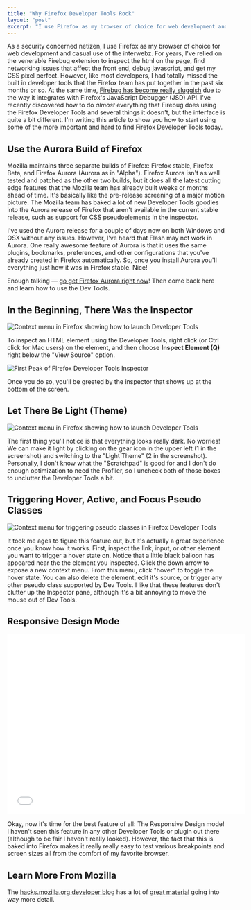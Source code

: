 ```yaml
---
title: "Why Firefox Developer Tools Rock"
layout: "post"
excerpt: "I use Firefox as my browser of choice for web development and casual use alike. For years, I've relied on Firebug extension to inspect the html on the page and get my CSS pixel perfect. However, I had totally missed the built in developer tools that the Firefox team has put together in the past six months or so. At the same time, Firebug has become really sluggish. I've recently discovered how to do *almost* everything that Firebug does using the Firefox Developer Tools and several things it doesn't, but the interface is quite a bit different. Read this article to learn how to start using Firefox Developer Tools today."
---
```

As a security concerned netizen, I use Firefox as my browser of choice for web development and casual use of the interwebz. For years, I've relied on the venerable Firebug extension to inspect the html on the page, find networking issues that affect the front end, debug javascript, and get my CSS pixel perfect. However, like most developers, I had totally missed the built in developer tools that the Firefox team has put together in the past six months or so. At the same time, [Firebug has become really sluggish](https://hacks.mozilla.org/2013/10/firefox-developer-tools-and-firebug/) due to the way it integrates with Firefox's JavaScript Debugger (JSD) API. I've recently discovered how to do *almost* everything that Firebug does using the Firefox Developer Tools and several things it doesn't, but the interface is quite a bit different. I'm writing this article to show you how to start using some of the more important and hard to find Firefox Developer Tools today. 

## Use the Aurora Build of Firefox

Mozilla maintains three separate <term title="A build is a specific compiled version program with distinct features and flaws">builds</term> of Firefox: Firefox stable, Firefox Beta, and Firefox Aurora (Aurora as in "Alpha"). Firefox Aurora isn't as well tested and patched as the other two builds, but it does all the latest cutting edge features that the Mozilla team has already built weeks or months ahead of time. It's basically like the pre-release screening of a major motion picture. The Mozilla team has baked a lot of new Developer Tools goodies into the Aurora release of Firefox that aren't available in the current stable release, such as support for CSS pseudoelements in the inspector.

I've used the Aurora release for a couple of days now on both Windows and OSX without any issues. However, I've heard that Flash may not work in Aurora. One really awesome feature of Aurora is that it uses the same plugins, bookmarks, preferences, and other configurations that you've already created in Firefox automatically. So, once you install Aurora you'll everything just how it was in Firefox stable. Nice!

Enough talking &mdash; [go get Firefox Aurora right now](https://www.mozilla.org/en-US/firefox/aurora/)! Then come back here and learn how to use the Dev Tools.

## In the Beginning, There Was the Inspector

![Context menu in Firefox showing how to launch Developer Tools](http://files.bryceadamfisher.com/blog/2013/why-ff-dev-tools-rock/aurora-context-menu-for-inspector.jpg)

To inspect an HTML element using the Developer Tools, right click (or Ctrl click for Mac users) on the element, and then choose **Inspect Element (Q)** right below the "View Source" option. 

![First Peak of FIrefox Developer Tools Inspector](http://files.bryceadamfisher.com/blog/2013/why-ff-dev-tools-rock/aurora-inspector-first-look.jpg)

Once you do so, you'll be greeted by the inspector that shows up at the bottom of the screen.

## Let There Be Light (Theme)

![Context menu in Firefox showing how to launch Developer Tools](http://files.bryceadamfisher.com/blog/2013/why-ff-dev-tools-rock/aurora-settings-screen.jpg)

The first thing you'll notice is that everything looks really dark. No worries! We can make it light by clicking on the gear icon in the upper left (1 in the screenshot) and switching to the "Light Theme" (2 in the screenshot). Personally, I don't know what the "Scratchpad" is good for and I don't do enough optimization to need the Profiler, so I uncheck both of those boxes to unclutter the Developer Tools a bit. 

## Triggering Hover, Active, and Focus Pseudo Classes

![Context menu for triggering pseudo classes in Firefox Developer Tools](http://files.bryceadamfisher.com/blog/2013/why-ff-dev-tools-rock/aurora-pseudo-class.jpg)

It took me ages to figure this feature out, but it's actually a great experience once you know how it works. First, inspect the link, input, or other element you want to trigger a hover state on. Notice that a little black balloon has appeared near the the element you inspected. Click the down arrow to expose a new context menu. From this menu, click "hover" to toggle the hover state. You can also delete the element, edit it's source, or trigger any other pseudo class supported by Dev Tools. I like that these features don't clutter up the Inspector pane, although it's a bit annoying to move the mouse out of Dev Tools.

## Responsive Design Mode

<iframe width="550" height="416" src="//www.youtube.com/embed/PiVizmO90wc" frameborder="0">  </iframe>

Okay, now it's time for the best feature of all: The Responsive Design mode! I haven't seen this feature in any other Developer Tools or plugin out there (although to be fair I haven't really looked). However, the fact that this is baked into Firefox makes it really really easy to test various breakpoints and screen sizes all from the comfort of my favorite browser.

## Learn More From Mozilla

The [hacks.mozilla.org developer blog](https://hacks.mozilla.org/2013/11/firefox-developer-tools-episode-27-edit-as-html-codemirror-more/) has a lot of [great material](https://hacks.mozilla.org/2013/09/new-features-in-the-firefox-developer-tools-episode-26/) going into way more detail.
